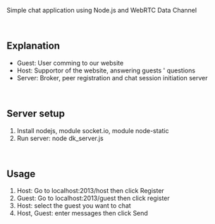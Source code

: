 Simple chat application using Node.js and WebRTC Data Channel

<br/>
<h2>Explanation</h2>
<ul>
<li>Guest: User comming to our website</li>
<li>Host: Supportor of the website, answering guests ' questions</li>
<li>Server: Broker, peer registration and chat session initiation server</li>
</ul>

<br/>
<h2>Server setup</h2>
<ol>
<li>Install nodejs, module socket.io, module node-static</li>
<li>Run server: node dk_server.js</li>
</ol>

<br/>
<h2>Usage</h2>
<ol>
<li>Host: Go to localhost:2013/host then click Register</li>
<li>Guest: Go to localhost:2013/guest then click register</li>
<li>Host: select the guest you want to chat</li>
<li>Host, Guest: enter messages then click Send</li>
</ol>
